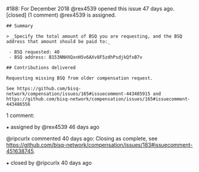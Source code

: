 #188: For December 2018
@rex4539 opened this issue 47 days ago.  [closed] (1 comment)
@rex4539 is assigned. 

    ## Summary
    
    > _Specify the total amount of BSQ you are requesting, and the BSQ address that amount should be paid to:_
    
     - BSQ requested: 40
     - BSQ address: B153NNHXQxnH5v6AXv8F5zdhPsdjkQfxB7v
    
    ## Contributions delivered
    
    Requesting missing BSQ from older compensation request.
    
    See https://github.com/bisq-network/compensation/issues/165#issuecomment-443485915 and https://github.com/bisq-network/compensation/issues/165#issuecomment-443486556


1 comment:

⁕ assigned by @rex4539 46 days ago

@ripcurlx commented 40 days ago:
    Closing as complete, see https://github.com/bisq-network/compensation/issues/183#issuecomment-451638745.


⁕ closed by @ripcurlx 40 days ago


